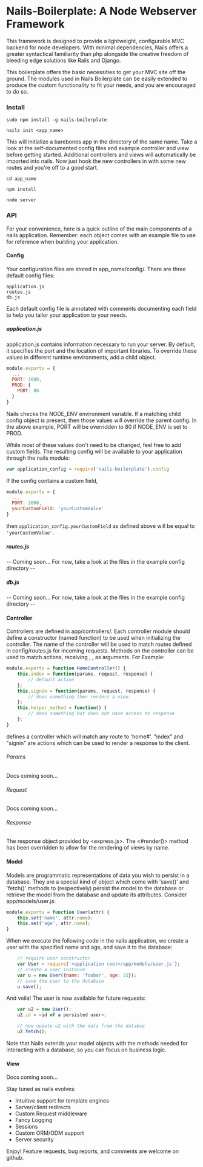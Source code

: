 # Nails-Boilerplate: A Node Webserver Framework

This framework is designed to provide a lightweight, configurable MVC backend
for node developers.  With minimal dependencies, Nails offers a greater syntactical
familiarity than php alongside the creative freedom of bleeding edge solutions
like Rails and Django.

This boilerplate offers the basic necessities to get your MVC site off the ground.
The modules used in Nails Boilerplate can be easily extended to produce the custom
functionality to fit your needs, and you are encouraged to do so.

### Install

```
sudo npm install -g nails-boilerplate

nails init <app_name>
```

This will initialize a barebones app in the directory of the same name.  Take a
look at the self-documented config files and example controller and view before
getting started.  Additional controllers and views will automatically be imported
into nails.  Now just hook the new controllers in with some new routes and you're
off to a good start.

```
cd app_name

npm install

node server
```

### API

For your convenience, here is a quick outline of the main components of a nails application.
Remember: each object comes with an example file to use for reference when building your application.

#### Config

Your configuration files are stored in app_name/config/. There are three default config files:

```
application.js
routes.js
db.js
```

Each default config file is annotated with comments documenting each field to help you tailor your application to your needs.

##### application.js

application.js contains information necessary to run your server. By default, it specifies the port and the location of important libraries. To override these values in different runtime environments, add a child object.
```js
module.exports = {
  ...
  PORT: 3000,
  PROD: {
    PORT: 80
  }
}
```

Nails checks the NODE_ENV environment variable. If a matching child config object is present, then those values will override the parent config. In the above example, PORT will be overridden to 80 if NODE_ENV is set to PROD.

While most of these values don't need to be changed, feel free to add custom fields. The resulting config will be available to your application through the nails module:

```js
var application_config = require('nails-boilerplate').config
```

If the config contains a custom field,

```js
module.exports = {
  ...
  PORT: 3000,
  yourCustomField: 'yourCustomValue'
}
```

then `application_config.yourCustomField` as defined above will be equal to `'yourCustomValue'`.

##### routes.js
-- Coming soon... For now, take a look at the files in the example config directory --
##### db.js
-- Coming soon... For now, take a look at the files in the example config directory --

#### Controller

Controllers are defined in app/controllers/. Each controller module should define a constructor (named function)
to be used when initializing the controller. The name of the controller will be used to match routes defined in
config/routes.js for incoming requests.  Methods on the controller can be used to match actions, receiving <params>,
<request>, <response> as arguments. For Example:
    
``` js
module.exports = function HomeController() {
    this.index = function(params, request, response) {
        // default action
    };
    this.signin = function(params, request, response) {
        // does something then renders a view
    };
    this.helper_method = function() {
        // does something but does not have access to response
    };
}
```

defines a controller which will match any route to 'home#<action>'. "index" and "signin" are actions which
can be used to render a response to the client.

###### Params
Docs coming soon...

###### Request
Docs coming soon...

###### Response

The response object provided by <express.js>. The <#render()> method has been overridden to allow for the rendering of views by name.

#### Model

Models are programmatic representations of data you wish to persist in a database.  They are a special kind of object which
come with 'save()' and 'fetch()' methods to (respectively) persist the model to the database or retrieve the model from the database and update
its attributes. Consider app/models/user.js:

``` js
module.exports = function User(attr) {
    this.set('name', attr.name);
    this.set('age', attr.name);
}
```

When we execute the following code in the nails application, we create a user with the specified name and age, and save it to the database:

``` js
    // require user constructor
    var User = require('<application root>/app/models/user.js');
    // create a user instance
    var u = new User({name: 'foobar', age: 25});
    // save the user to the database
    u.save();
```

And voila! The user is now available for future requests:

``` js
    var u2 = new User();
    u2.id = <id of a persisted user>;

    // now update u2 with the data from the databse
    u2.fetch();
```
    
Note that Nails extends your model objects with the methods needed for interacting with a database, so
you can focus on business logic.

#### View
Docs coming soon...

Stay tuned as nails evolves:

* Intuitive support for template engines
* Server/client redirects
* Custom Request middleware
* Fancy Logging
* Sessions
* Custom ORM/ODM support
* Server security

Enjoy! Feature requests, bug reports, and comments are welcome on github.
